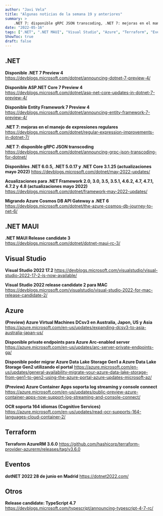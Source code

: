```yaml
---
author: "Javi Vela"
title: "Algunas noticias de la semana 19 y anteriores"
summary: >
    .NET 7: disponible gRPC JSON transcoding, .NET 7: mejoras en el manejo de expresiones regulares, .NET Framework (2.0, 3.0, 3.5, 3.5.1, 4.6.2, 4.7, 4.7.1, 4.7.2 y 4.8) actualizaciones (abril 2022), .NET MAUI Release candidate 3, (Preview) Azure Container Apps soporta log streaming y console connect, (Preview) Azure Virtual Machines DCsv3 en Australia, Japon, US y Asia, Disponible .NET 7 Preview 4, Disponible ASP.NET Core 7 Preview 4, Disponible Entity Framework 7 Preview 4, Disponible poder migrar Azure Data Lake Storage Gen1 a Azure Data Lake Storage Gen2 utilizando el portal, Disponible private endpoints para Azure Arc-enabled server, Disponibles .NET 6.0.5, .NET 5.0.17 y .NET Core 3.1.25 (actualizaciones mayo 2022), dotNET 2022 28 de junio en Madrid, Migrando Azure Cosmos DB API Gateway a .NET 6, OCR soporta 164 idiomas (Cognitive Services), Release candidate: TypeScript 4.7, Terraform AzureRM 3.6.0, Visual Studio 2022 17.2, Visual Studio 2022 release candidate 2 para MAC
date: "2022-05-16"
tags: [".NET", ".NET MAUI", "Visual Studio", "Azure", "Terraform", "Eventos"]
ShowToc: true
draft: false
---
```

## .NET
**Disponible .NET 7 Preview 4**
https://devblogs.microsoft.com/dotnet/announcing-dotnet-7-preview-4/
<br/>
<!-- #dotnet #microsoft #preview-->

**Disponible ASP.NET Core 7 Preview 4**
https://devblogs.microsoft.com/dotnet/asp-net-core-updates-in-dotnet-7-preview-4/
<br/>
<!-- #dotnet #microsoft #aspnet #aspnetcore #blazor #preview -->

**Disponible Entity Framework 7 Preview 4**
https://devblogs.microsoft.com/dotnet/announcing-entity-framework-7-preview-4/
<br/>
<!-- #dotnet #microsoft #entityframework #preview -->

**.NET 7: mejoras en el manejo de expresiones regulares**
https://devblogs.microsoft.com/dotnet/regular-expression-improvements-in-dotnet-7/
<br/>
<!-- #dotnet #microsoft #improvements #regex -->

**.NET 7: disponible gRPC JSON transcoding**
https://devblogs.microsoft.com/dotnet/announcing-grpc-json-transcoding-for-dotnet/
<br/>
<!-- #dotnet #aspnet #aspnetcore #microsoft #grpc #json -->

**Disponibles .NET 6.0.5, .NET 5.0.17 y .NET Core 3.1.25 (actualizaciones mayo 2022)**
https://devblogs.microsoft.com/dotnet/may-2022-updates/
<br/>
<!-- #dotnet #microsoft #security cve -->

**Acualizaciones para .NET Framework 2.0, 3.0, 3.5, 3.5.1, 4.6.2, 4.7, 4.7.1, 4.7.2 y 4.8  (actualizaciones mayo 2022)**
https://devblogs.microsoft.com/dotnet/framework-may-2022-updates/
<br/>
<!-- #dotnetframework #updates #cve -->

**Migrando Azure Cosmos DB API Gateway a .NET 6**
https://devblogs.microsoft.com/dotnet/the-azure-cosmos-db-journey-to-net-6/
<br/>
<!-- #dotnet #microsoft #azure #cosmosdb -->

## .NET MAUI
**.NET MAUI Release candidate 3**
https://devblogs.microsoft.com/dotnet/dotnet-maui-rc-3/
<br/>
<!-- #dotnet #microsoft #maui #releasecandidate -->

## Visual Studio
**Visual Studio 2022 17.2**
https://devblogs.microsoft.com/visualstudio/visual-studio-2022-17-2-is-now-available/
<br/>
<!-- #visualstudio #vs2022 -->

**Visual Studio 2022 release candidate 2 para MAC**
https://devblogs.microsoft.com/visualstudio/visual-studio-2022-for-mac-release-candidate-2/
<br/>
<!-- #visualstudio #vs2022 #mac -->

## Azure
**(Preview) Azure Virtual Machines DCsv3 en Australia, Japon, US y Asia**
https://azure.microsoft.com/en-us/updates/expanding-dcsv3-to-asia-australia-japan-us/
<br/>
<!-- #azure #preview #virtualmachines #dcsv3 -->

**Disponible private endpoints para Azure Arc-enabled server**
https://azure.microsoft.com/en-us/updates/arc-server-private-endpoints-ga/
<br/>
<!-- #azure #arc #privateendpoints -->

**Disponible poder migrar Azure Data Lake Storage Gen1 a Azure Data Lake Storage Gen2 utilizando el portal**
https://azure.microsoft.com/en-us/updates/general-availability-migrate-your-azure-data-lake-storage-from-gen1-to-gen2-using-the-azure-portal-azure-updates-microsoft-az/
<br/>
<!-- #azure #dataLake #storage #eol #migrate-->

**(Preview) Azure Container Apps soporta log streaming y console connect**
https://azure.microsoft.com/en-us/updates/public-preview-azure-container-apps-now-support-log-streaming-and-console-connect/
<br/>
<!-- #azure #preview #containerapps #logstreaming #consoleconnect -->

**OCR soporta 164 idiomas (Cognitive Services)**
https://azure.microsoft.com/en-us/updates/read-ocr-supports-164-languages-cloud-container-2/
<br/>
<!-- #azure #cognitive #ocr #languages -->

## Terraform
**Terraform AzureRM 3.6.0**
https://github.com/hashicorp/terraform-provider-azurerm/releases/tag/v3.6.0
<br/>
<!-- #terraform #azure #release -->

## Eventos
**dotNET 2022 28 de junio en Madrid**
https://dotnet2022.com/
<br/>
<!-- #dotnet #dotNET2022 #events #madrid -->

## Otros
**Release candidate: TypeScript 4.7**
https://devblogs.microsoft.com/typescript/announcing-typescript-4-7-rc/
<br/>
<!-- #typescript #releasecandidate #microsoft -->
